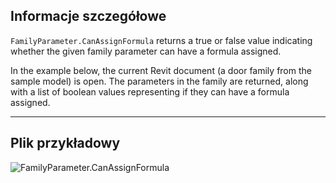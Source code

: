 ## Informacje szczegółowe
`FamilyParameter.CanAssignFormula` returns a true or false value indicating whether the given family parameter can have a formula assigned.

In the example below, the current Revit document (a door family from the sample model) is open. The parameters in the family are returned, along with a list of boolean values representing if they can have a formula assigned.
___
## Plik przykładowy

![FamilyParameter.CanAssignFormula](./Revit.Elements.FamilyParameter.CanAssignFormula_img.jpg)
